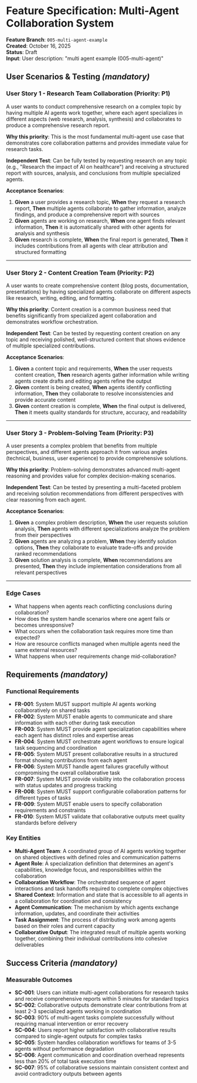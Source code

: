 # Feature Specification: Multi-Agent Collaboration System

**Feature Branch**: `005-multi-agent-example`  
**Created**: October 16, 2025  
**Status**: Draft  
**Input**: User description: "multi agent example (005-multi-agent)"

## User Scenarios & Testing *(mandatory)*

### User Story 1 - Research Team Collaboration (Priority: P1)

A user wants to conduct comprehensive research on a complex topic by having multiple AI agents work together, where each agent specializes in different aspects (web research, analysis, synthesis) and collaborates to produce a comprehensive research report.

**Why this priority**: This is the most fundamental multi-agent use case that demonstrates core collaboration patterns and provides immediate value for research tasks.

**Independent Test**: Can be fully tested by requesting research on any topic (e.g., "Research the impact of AI on healthcare") and receiving a structured report with sources, analysis, and conclusions from multiple specialized agents.

**Acceptance Scenarios**:

1. **Given** a user provides a research topic, **When** they request a research report, **Then** multiple agents collaborate to gather information, analyze findings, and produce a comprehensive report with sources
2. **Given** agents are working on research, **When** one agent finds relevant information, **Then** it is automatically shared with other agents for analysis and synthesis
3. **Given** research is complete, **When** the final report is generated, **Then** it includes contributions from all agents with clear attribution and structured formatting

---

### User Story 2 - Content Creation Team (Priority: P2)

A user wants to create comprehensive content (blog posts, documentation, presentations) by having specialized agents collaborate on different aspects like research, writing, editing, and formatting.

**Why this priority**: Content creation is a common business need that benefits significantly from specialized agent collaboration and demonstrates workflow orchestration.

**Independent Test**: Can be tested by requesting content creation on any topic and receiving polished, well-structured content that shows evidence of multiple specialized contributions.

**Acceptance Scenarios**:

1. **Given** a content topic and requirements, **When** the user requests content creation, **Then** research agents gather information while writing agents create drafts and editing agents refine the output
2. **Given** content is being created, **When** agents identify conflicting information, **Then** they collaborate to resolve inconsistencies and provide accurate content
3. **Given** content creation is complete, **When** the final output is delivered, **Then** it meets quality standards for structure, accuracy, and readability

---

### User Story 3 - Problem-Solving Team (Priority: P3)

A user presents a complex problem that benefits from multiple perspectives, and different agents approach it from various angles (technical, business, user experience) to provide comprehensive solutions.

**Why this priority**: Problem-solving demonstrates advanced multi-agent reasoning and provides value for complex decision-making scenarios.

**Independent Test**: Can be tested by presenting a multi-faceted problem and receiving solution recommendations from different perspectives with clear reasoning from each agent.

**Acceptance Scenarios**:

1. **Given** a complex problem description, **When** the user requests solution analysis, **Then** agents with different specializations analyze the problem from their perspectives
2. **Given** agents are analyzing a problem, **When** they identify solution options, **Then** they collaborate to evaluate trade-offs and provide ranked recommendations
3. **Given** solution analysis is complete, **When** recommendations are presented, **Then** they include implementation considerations from all relevant perspectives

---

### Edge Cases

- What happens when agents reach conflicting conclusions during collaboration?
- How does the system handle scenarios where one agent fails or becomes unresponsive?
- What occurs when the collaboration task requires more time than expected?
- How are resource conflicts managed when multiple agents need the same external resources?
- What happens when user requirements change mid-collaboration?

## Requirements *(mandatory)*

### Functional Requirements

- **FR-001**: System MUST support multiple AI agents working collaboratively on shared tasks
- **FR-002**: System MUST enable agents to communicate and share information with each other during task execution
- **FR-003**: System MUST provide agent specialization capabilities where each agent has distinct roles and expertise areas
- **FR-004**: System MUST orchestrate agent workflows to ensure logical task sequencing and coordination
- **FR-005**: System MUST present collaborative results in a structured format showing contributions from each agent
- **FR-006**: System MUST handle agent failures gracefully without compromising the overall collaborative task
- **FR-007**: System MUST provide visibility into the collaboration process with status updates and progress tracking
- **FR-008**: System MUST support configurable collaboration patterns for different types of tasks
- **FR-009**: System MUST enable users to specify collaboration requirements and constraints
- **FR-010**: System MUST validate that collaborative outputs meet quality standards before delivery

### Key Entities

- **Multi-Agent Team**: A coordinated group of AI agents working together on shared objectives with defined roles and communication patterns
- **Agent Role**: A specialization definition that determines an agent's capabilities, knowledge focus, and responsibilities within the collaboration
- **Collaboration Workflow**: The orchestrated sequence of agent interactions and task handoffs required to complete complex objectives
- **Shared Context**: Information and state that is accessible to all agents in a collaboration for coordination and consistency
- **Agent Communication**: The mechanism by which agents exchange information, updates, and coordinate their activities
- **Task Assignment**: The process of distributing work among agents based on their roles and current capacity
- **Collaborative Output**: The integrated result of multiple agents working together, combining their individual contributions into cohesive deliverables

## Success Criteria *(mandatory)*

### Measurable Outcomes

- **SC-001**: Users can initiate multi-agent collaborations for research tasks and receive comprehensive reports within 5 minutes for standard topics
- **SC-002**: Collaborative outputs demonstrate clear contributions from at least 2-3 specialized agents working in coordination
- **SC-003**: 90% of multi-agent tasks complete successfully without requiring manual intervention or error recovery
- **SC-004**: Users report higher satisfaction with collaborative results compared to single-agent outputs for complex tasks
- **SC-005**: System handles collaboration workflows for teams of 3-5 agents without performance degradation
- **SC-006**: Agent communication and coordination overhead represents less than 20% of total task execution time
- **SC-007**: 95% of collaborative sessions maintain consistent context and avoid contradictory outputs between agents
